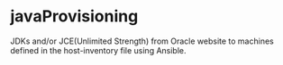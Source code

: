 # javaProvisioning
JDKs and/or JCE(Unlimited Strength) from Oracle website to machines defined in the host-inventory file using Ansible.

